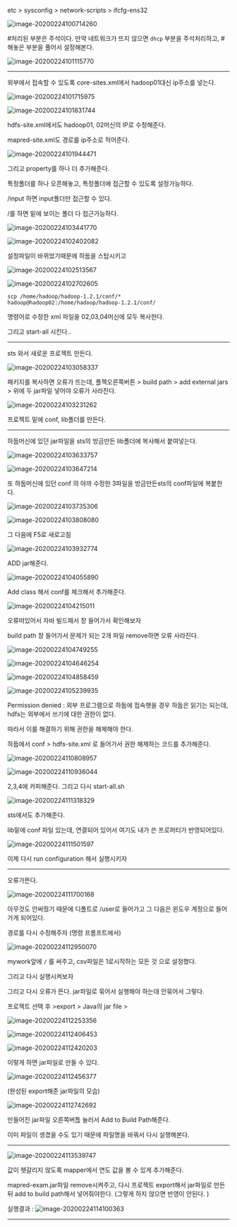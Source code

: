 etc > sysconfig > network-scripts > ifcfg-ens32

![image-20200224100714260](C:\Users\student\AppData\Roaming\Typora\typora-user-images\image-20200224100714260.png)

#처리된 부분은 주석이다. 
만약 네트워크가 뜨지 않으면 `dhcp` 부분을 주석처리하고, #해놓은 부분을 풀어서 설정해본다. 

![image-20200224101115770](C:\Users\student\AppData\Roaming\Typora\typora-user-images\image-20200224101115770.png)

---

외부에서 접속할 수 있도록 core-sites.xml에서 hadoop01대신 ip주소를 넣는다.

![image-20200224101715975](C:\Users\student\AppData\Roaming\Typora\typora-user-images\image-20200224101715975.png)

![image-20200224101831744](C:\Users\student\AppData\Roaming\Typora\typora-user-images\image-20200224101831744.png)

hdfs-site.xml에서도 hadoop01, 02머신의 IP로 수정해준다.



mapred-site.xml도 경로를 ip주소로 적어준다.

![image-20200224101944471](C:\Users\student\AppData\Roaming\Typora\typora-user-images\image-20200224101944471.png)

그리고 property를 하나 더 추가해준다.

특정폴더를 하나 오픈해놓고, 특정폴더에 접근할 수 있도록 설정가능하다. 

/input 하면 input폴더만 접근할 수 있다. 

/를 하면 밑에 보이는 폴더 다 접근가능하다. 

![image-20200224103441770](C:\Users\student\AppData\Roaming\Typora\typora-user-images\image-20200224103441770.png)

![image-20200224102402082](C:\Users\student\AppData\Roaming\Typora\typora-user-images\image-20200224102402082.png)

설정파일이 바뀌었기때문에 하둡을 스탑시키고

![image-20200224102513567](C:\Users\student\AppData\Roaming\Typora\typora-user-images\image-20200224102513567.png)



![image-20200224102702605](C:\Users\student\AppData\Roaming\Typora\typora-user-images\image-20200224102702605.png)

``` 
scp /home/hadoop/hadoop-1.2.1/conf/* hadoop@hadoop02:/home/hadoop/hadoop-1.2.1/conf/
```

명령어로 수정한 xml 파일을 02,03,04머신에 모두 복사한다. 

그리고 start-all 시킨다..



---

sts 와서 새로운 프로젝트 만든다.

![image-20200224103058337](C:\Users\student\AppData\Roaming\Typora\typora-user-images\image-20200224103058337.png)

패키지를 복사하면 오류가 뜨는데, 플젝오른쪽버튼 > build path > add external jars > 위에 두 jar파일 넣어야 오류가 사라진다. 

![image-20200224103231262](C:\Users\student\AppData\Roaming\Typora\typora-user-images\image-20200224103231262.png)



프로젝트 밑에 conf, lib폴더를 만든다. 

---

하둡머신에 있던 jar파일을 sts의 방금만든 lib폴더에 복사해서 붙여넣는다.

![image-20200224103633757](C:\Users\student\AppData\Roaming\Typora\typora-user-images\image-20200224103633757.png)

![image-20200224103647214](C:\Users\student\AppData\Roaming\Typora\typora-user-images\image-20200224103647214.png)

또 하둡머신에 있던 conf 의 아까 수정한 3파일을 방금만든sts의 conf파일에 복붙한다. 

![image-20200224103735306](C:\Users\student\AppData\Roaming\Typora\typora-user-images\image-20200224103735306.png)

![image-20200224103808080](C:\Users\student\AppData\Roaming\Typora\typora-user-images\image-20200224103808080.png)



그 다음에 F5로 새로고침

![image-20200224103932774](C:\Users\student\AppData\Roaming\Typora\typora-user-images\image-20200224103932774.png)

ADD jar해준다. 

![image-20200224104055890](C:\Users\student\AppData\Roaming\Typora\typora-user-images\image-20200224104055890.png)

Add class 해서 conf를 체크해서 추가해준다. 



![image-20200224104215011](C:\Users\student\AppData\Roaming\Typora\typora-user-images\image-20200224104215011.png)

오류떠있어서 자바 빌드패서 창 들어가서 확인해보자 



build path 창 들어가서 문제가 되는 2개 파일 remove하면 오류 사라진다.

![image-20200224104749255](C:\Users\student\AppData\Roaming\Typora\typora-user-images\image-20200224104749255.png)



![image-20200224104646254](C:\Users\student\AppData\Roaming\Typora\typora-user-images\image-20200224104646254.png)

![image-20200224104858459](C:\Users\student\AppData\Roaming\Typora\typora-user-images\image-20200224104858459.png)

![image-20200224105239935](C:\Users\student\AppData\Roaming\Typora\typora-user-images\image-20200224105239935.png)

Permission denied : 외부 프로그램으로 하둡에 접속햇을 경우 하둡은 읽기는 되는데, hdfs는 외부에서 쓰기에 대한 권한이 없다. 

따라서 이를 해결하기 위해 권한을 해제해야 한다.

 하둡에서 conf > hdfs-site.xml 로 들어가서 권한 해제하는 코드를 추가해준다.

![image-20200224110808957](C:\Users\student\AppData\Roaming\Typora\typora-user-images\image-20200224110808957.png)



![image-20200224110936044](C:\Users\student\AppData\Roaming\Typora\typora-user-images\image-20200224110936044.png)

2,3,4에 카피해준다. 그리고 다시 start-all.sh





![image-20200224111318329](C:\Users\student\AppData\Roaming\Typora\typora-user-images\image-20200224111318329.png)

sts에서도 추가해준다.



lib밑에 conf 파일 있는데, 연결되어 있어서 여기도 내가 쓴 프로퍼티가 반영되어있다.

![image-20200224111501597](C:\Users\student\AppData\Roaming\Typora\typora-user-images\image-20200224111501597.png)



이제 다시 run configuration 해서 실행시키자

----

오류가뜬다. 

![image-20200224111700168](C:\Users\student\AppData\Roaming\Typora\typora-user-images\image-20200224111700168.png)

아무것도 안써줬기 때문에 디폴트로 /user로 들어가고 그 다음은 윈도우 계정으로 들어가게 되어있다. 

경로를 다시 수정해주자 (명령 프롬프트에서)

![image-20200224112950070](C:\Users\student\AppData\Roaming\Typora\typora-user-images\image-20200224112950070.png)

mywork앞에 `/` 를 써주고, csv파일은 1로시작하는 모든 것 으로 설정했다.

그리고 다시 실행시켜보자



그리고 다시 오류가 뜬다. jar파일로 묶어서 실행해야 하는데 안묶어서 그렇다. 



프로젝트 선택 후 >export > Java의 jar file > 

![image-20200224112253356](C:\Users\student\AppData\Roaming\Typora\typora-user-images\image-20200224112253356.png)

![image-20200224112406453](C:\Users\student\AppData\Roaming\Typora\typora-user-images\image-20200224112406453.png)

![image-20200224112420203](C:\Users\student\AppData\Roaming\Typora\typora-user-images\image-20200224112420203.png)

이렇게 하면 jar파일로 만들 수 있다.

![image-20200224112456377](C:\Users\student\AppData\Roaming\Typora\typora-user-images\image-20200224112456377.png)

(완성된 export해준 jar파일의 모습)

![image-20200224112742692](C:\Users\student\AppData\Roaming\Typora\typora-user-images\image-20200224112742692.png)

만들어진 jar파일 오른쪽버튽 눌러서 Add to Build Path해준다. 



이미 파일이 생겼을 수도 있기 때문에 파일명을 바꿔서 다시 실행해본다. 

---

![image-20200224113539747](C:\Users\student\AppData\Roaming\Typora\typora-user-images\image-20200224113539747.png)

값이 헷갈리지 않도록 mapper에서 연도 값을 볼 수 있게 추가해준다. 

mapred-exam.jar파일 remove시켜주고, 다시 프로젝트 export해서 jar파일로 만든 뒤 add to build path해서 넣어줘야한다. (그렇게 하지 않으면 반영이 안된다. )

실행결과 :
![image-20200224114100363](C:\Users\student\AppData\Roaming\Typora\typora-user-images\image-20200224114100363.png)



---

